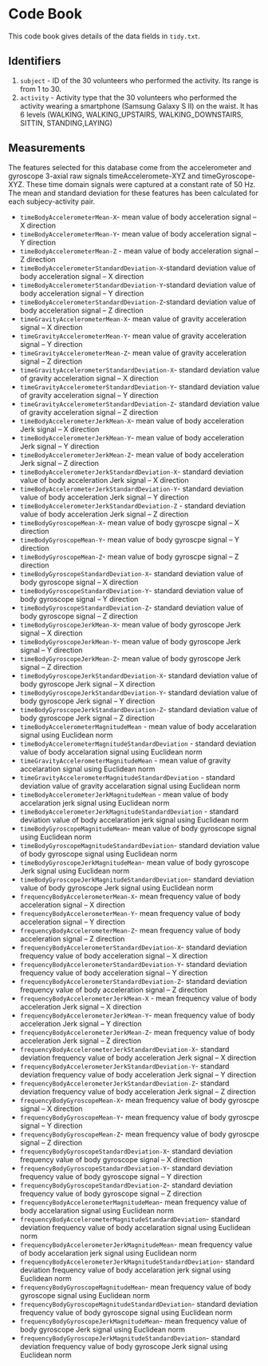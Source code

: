 # Code Book

This code book gives details of the data fields in `tidy.txt`.

## Identifiers

1. `subject` -  ID of the 30 volunteers who performed the activity. Its range is from 1 to 30.
2. `activity` - Activity type that the 30 volunteers who performed the activity wearing a smartphone (Samsung Galaxy S II) on the waist. 
             It has 6 levels (WALKING, WALKING_UPSTAIRS, WALKING_DOWNSTAIRS, SITTIN, STANDING,LAYING)

## Measurements
The features selected for this database come from the accelerometer and gyroscope 3-axial raw signals timeAcceleromete-XYZ and timeGyroscope-XYZ. These time domain signals were captured at a constant rate of 50 Hz. The mean and standard deviation for these features has been calculated for each subjecy-activity pair.

* `timeBodyAccelerometerMean-X`- mean value of body acceleration signal – X direction
* `timeBodyAccelerometerMean-Y`- mean value of body acceleration signal – Y direction
* `timeBodyAccelerometerMean-Z` - mean value of body acceleration signal – Z direction
* `timeBodyAccelerometerStandardDeviation-X`-standard deviation value of body acceleration signal – X direction
* `timeBodyAccelerometerStandardDeviation-Y`-standard deviation value of body acceleration signal – Y direction
* `timeBodyAccelerometerStandardDeviation-Z`-standard deviation value of body acceleration signal – Z direction
* `timeGravityAccelerometerMean-X`- mean value of gravity acceleration signal – X direction
* `timeGravityAccelerometerMean-Y`- mean value of gravity acceleration signal – Y direction
* `timeGravityAccelerometerMean-Z`- mean value of gravity acceleration signal – Z direction
* `timeGravityAccelerometerStandardDeviation-X`- standard deviation value of gravity acceleration signal – X direction 
* `timeGravityAccelerometerStandardDeviation-Y`- standard deviation value of gravity acceleration signal – Y direction 
* `timeGravityAccelerometerStandardDeviation-Z`- standard deviation value of gravity acceleration signal – Z direction
* `timeBodyAccelerometerJerkMean-X`- mean value of body acceleration Jerk signal – X direction
* `timeBodyAccelerometerJerkMean-Y`- mean value of body acceleration Jerk signal – Y direction
* `timeBodyAccelerometerJerkMean-Z`- mean value of body acceleration Jerk signal – Z direction 
* `timeBodyAccelerometerJerkStandardDeviation-X`- standard deviation value of body acceleration Jerk signal – X direction
* `timeBodyAccelerometerJerkStandardDeviation-Y`- standard deviation value of body acceleration Jerk signal – Y direction
* `timeBodyAccelerometerJerkStandardDeviation-Z` - standard deviation value of body acceleration Jerk signal – Z direction
* `timeBodyGyroscopeMean-X`- mean value of body gyroscpe signal – X direction
* `timeBodyGyroscopeMean-Y`- mean value of body gyroscpe signal – Y direction
* `timeBodyGyroscopeMean-Z`- mean value of body gyroscpe signal – Z direction
* `timeBodyGyroscopeStandardDeviation-X`- standard deviation value of body gyroscope signal – X direction
* `timeBodyGyroscopeStandardDeviation-Y`- standard deviation value of body gyroscope signal – Y direction
* `timeBodyGyroscopeStandardDeviation-Z`- standard deviation value of body gyroscope signal – Z direction
* `timeBodyGyroscopeJerkMean-X`- mean value of body gyroscope Jerk signal – X direction
* `timeBodyGyroscopeJerkMean-Y`- mean value of body gyroscope Jerk signal – Y direction
* `timeBodyGyroscopeJerkMean-Z`- mean value of body gyroscope Jerk signal – Z direction
* `timeBodyGyroscopeJerkStandardDeviation-X`- standard deviation value of body gyroscope Jerk signal – X direction  
* `timeBodyGyroscopeJerkStandardDeviation-Y`- standard deviation value of body gyroscope Jerk signal – Y direction 
* `timeBodyGyroscopeJerkStandardDeviation-Z`- standard deviation value of body gyroscope Jerk signal – Z direction 
* `timeBodyAccelerometerMagnitudeMean` - mean value of body accelaration signal using Euclidean norm
* `timeBodyAccelerometerMagnitudeStandardDeviation` - standard deviation value of body accelaration signal using Euclidean norm
* `timeGravityAccelerometerMagnitudeMean` - mean value of gravity accelaration signal using Euclidean norm
* `timeGravityAccelerometerMagnitudeStandardDeviation` - standard deviation value of gravity accelaration signal using Euclidean norm
* `timeBodyAccelerometerJerkMagnitudeMean` - mean value of body accelaration jerk signal using Euclidean norm
* `timeBodyAccelerometerJerkMagnitudeStandardDeviation` - standard deviation value of body accelaration jerk signal using Euclidean norm
* `timeBodyGyroscopeMagnitudeMean`- mean value of body gyroscope signal using Euclidean norm
* `timeBodyGyroscopeMagnitudeStandardDeviation`- standard deviation value of body gyroscope signal using Euclidean norm
* `timeBodyGyroscopeJerkMagnitudeMean`- mean value of body gyroscope Jerk signal using Euclidean norm
* `timeBodyGyroscopeJerkMagnitudeStandardDeviation`- standard deviation value of body gyroscope Jerk signal using Euclidean norm
* `frequencyBodyAccelerometerMean-X`- mean frequency value of body acceleration signal – X direction
* `frequencyBodyAccelerometerMean-Y`- mean frequency value of body acceleration signal – Y direction
* `frequencyBodyAccelerometerMean-Z`- mean frequency value of body acceleration signal – Z direction
* `frequencyBodyAccelerometerStandardDeviation-X`- standard deviation frequency value of body acceleration signal – X direction
* `frequencyBodyAccelerometerStandardDeviation-Y`- standard deviation frequency value of body acceleration signal – Y direction
* `frequencyBodyAccelerometerStandardDeviation-Z`- standard deviation frequency value of body acceleration signal – Z direction
* `frequencyBodyAccelerometerJerkMean-X` - mean frequency value of body acceleration Jerk signal – X direction
* `frequencyBodyAccelerometerJerkMean-Y`- mean frequency value of body acceleration Jerk signal – Y direction
* `frequencyBodyAccelerometerJerkMean-Z`- mean frequency value of body acceleration Jerk signal – Z direction
* `frequencyBodyAccelerometerJerkStandardDeviation-X`- standard deviation frequency value of body acceleration Jerk signal – X direction
* `frequencyBodyAccelerometerJerkStandardDeviation-Y`- standard deviation frequency value of body acceleration Jerk signal – Y direction
* `frequencyBodyAccelerometerJerkStandardDeviation-Z`- standard deviation frequency value of body acceleration Jerk signal – Z direction
* `frequencyBodyGyroscopeMean-X`- mean frequency value of body gyroscpe signal – X direction 
* `frequencyBodyGyroscopeMean-Y`- mean frequency value of body gyroscpe signal – Y direction 
* `frequencyBodyGyroscopeMean-Z`- mean frequency value of body gyroscpe signal – Z direction 
* `frequencyBodyGyroscopeStandardDeviation-X`- standard deviation frequency value of body gyroscope signal – X direction
* `frequencyBodyGyroscopeStandardDeviation-Y`- standard deviation frequency value of body gyroscope signal – Y direction
* `frequencyBodyGyroscopeStandardDeviation-Z`- standard deviation frequency value of body gyroscope signal – Z direction
* `frequencyBodyAccelerometerMagnitudeMean`- mean frequency value of body accelaration signal using Euclidean norm
* `frequencyBodyAccelerometerMagnitudeStandardDeviation`- standard deviation frequency value of body accelaration signal using Euclidean norm
* `frequencyBodyAccelerometerJerkMagnitudeMean`- mean frequency value of body accelaration jerk signal using Euclidean norm
* `frequencyBodyAccelerometerJerkMagnitudeStandardDeviation`- standard deviation frequency value of body accelaration jerk signal using Euclidean norm
* `frequencyBodyGyroscopeMagnitudeMean`- mean frequency value of body gyroscope signal using Euclidean norm
* `frequencyBodyGyroscopeMagnitudeStandardDeviation`- standard deviation frequency value of body gyroscope signal using Euclidean norm
* `frequencyBodyGyroscopeJerkMagnitudeMean`- mean frequency value of body gyroscope Jerk signal using Euclidean norm
* `frequencyBodyGyroscopeJerkMagnitudeStandardDeviation`- standard deviation frequency value of body gyroscope Jerk signal using Euclidean norm
